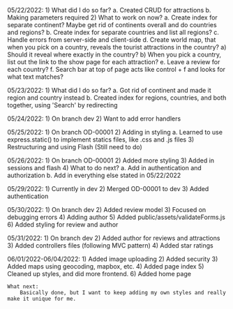 05/22/2022:
    1) What did I do so far?
        a. Created CRUD for attractions
        b. Making parameters required
    2) What to work on now?
        a. Create index for separate continent? Maybe get rid of continents overall and do countries and regions?
        b. Create index for separate countries and list all regions?
        c. Handle errors from server-side and client-side
        d. Create world map, that when you pick on a country, reveals the tourist attractions in the country?
            a) Should it reveal where exactly in the country?
            b) When you pick a country, list out the link to the show page for each attraction?
        e. Leave a review for each country?
        f. Search bar at top of page acts like control + f and looks for what text matches?
    
05/23/2022:
    1) What did I do so far?
        a. Got rid of continent and made it region and country instead
        b. Created index for regions, countries, and both together, using 'Search' by redirecting
         
05/24/2022:
    1) On branch dev
    2) Want to add error handlers

05/25/2022:
    1) On branch OD-00001
    2) Adding in styling
        a. Learned to use express.static() to implement statics files, like .css and .js files
    3) Restructuring and using Flash (Still need to do)

05/26/2022:
    1) On branch OD-00001
    2) Added more styling
    3) Added in sessions and flash
    4) What to do next?
        a. Add in authentication and authorization
        b. Add in everything else stated in 05/22/2022

05/29/2022:
    1) Currently in dev
    2) Merged OD-00001 to dev
    3) Added authentication

05/30/2022:
    1) On branch dev
    2) Added review model
    3) Focused on debugging errors
    4) Adding author
    5) Added public/assets/validateForms.js
    6) Added styling for review and author

05/31/2022:
    1) On branch dev
    2) Added author for reviews and attractions
    3) Added controllers files (following MVC pattern)
    4) Added star ratings

06/01/2022-06/04/2022:
    1) Added image uploading
    2) Added security
    3) Added maps using geocoding, mapbox, etc.
    4) Added page index
    5) Cleaned up styles, and did more frontend.
    6) Added home page
    
    What next:
        Basically done, but I want to keep adding my own styles and really make it unique for me.